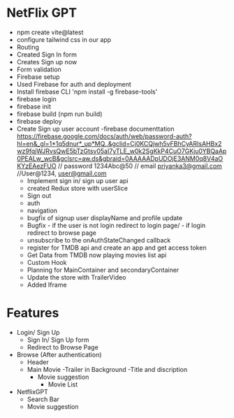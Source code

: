 # NetFlix GPT

- npm create vite@latest
- configure tailwind css in our app
- Routing
- Created Sign In form
- Creates Sign up now
- Form validation
- Firebase setup
- Used Firebase for auth and deployment
- Install firebase CLI 'npm install -g firebase-tools'
- firebase login
- firebase init
- firebase build (npm run build)
- firebase deploy
- Create Sign up user account
  -firebase documenttation https://firebase.google.com/docs/auth/web/password-auth?hl=en&_gl=1*1q5dnur*_up*MQ..&gclid=Cj0KCQjwh5vFBhCyARIsAHBx2wz9fqjWJRvsQwE5bTzGtsv05aI7yTLE_w0k2SgKkP4CuO7GKju0YBQaAp0PEALw_wcB&gclsrc=aw.ds&gbraid=0AAAAADpUDOjE3ANM0q8V4aOKYzEAezFUO
  // password 1234Abc@50
  // email priyanka3@gmail.com
  //User@1234, user@gmail.com
  - Implement sign in/ sign up user api
  - created Redux store with userSlice
  - Sign out
  - auth
  - navigation
  - bugfix of signup user displayName and profile update
  - Bugfix - if the user is not login redirect to login page/ - if login redirect to browse page
  - unsubscribe to the onAuthStateChanged callback
  - register for TMDB api and create an app and get access token
  - Get Data from TMDB now playing movies list api
  - Custom Hook
  - Planning for MainContainer and secondaryContainer
  - Update the store with TrailerVideo
  - Added Iframe

# Features

- Login/ Sign Up
  - Sign In/ Sign Up form
  - Redirect to Browse Page
- Browse (After authentication)
  - Header
  - Main Movie
    -Trailer in Background
    -Title and discription
    - Movie suggestion
      - Movie List
- NetflixGPT
  - Search Bar
  - Movie suggestion
